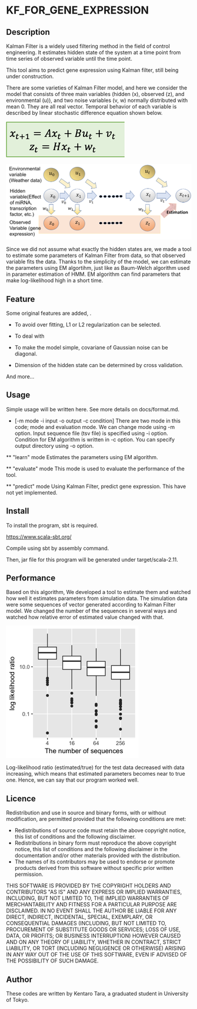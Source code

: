 KF_FOR_GENE_EXPRESSION
===


## Description

Kalman Filter is a widely used filtering method in the field of control engineering. It estimates hidden state of the system at a time point from time series of observed variable until the time point.

This tool aims to predict gene expression using Kalman filter, still being under construction.

There are some varieties of Kalman Filter model, and here we consider the model that consists of three main variables (hidden (x), observed (z), and environmental (u)), and two noise variables (v, w) normally distributed with mean 0. They are all real vector. Temporal behavior of each variable is described by linear stochastic difference equation shown below.

![equation for Kalman Filter](https://github.com/rnrnuraln/KF_FOR_GENE_EXPRESSION/blob/master/images/Screen%20Shot%202018-03-17%20at%2010.11.31.png)

![Explanation of Kalman Filter](https://github.com/rnrnuraln/KF_FOR_GENE_EXPRESSION/blob/master/images/kalman_picture.png)

Since we did not assume what exactly the hidden states are, we made a tool to estimate some parameters of Kalman Filter from data, so that observed variable fits the data. Thanks to the simplicity of the model, we can estimate the parameters using EM algortihm, just like as Baum-Welch algorithm used in parameter estimation of HMM. EM algorithm can find parameters that make log-likelihood high in a short time.

## Feature

Some original features are added, .

* To avoid over fitting, L1 or L2 regularization can be selected.

* To deal with 

* To make the model simple, covariane of Gaussian noise can be diagonal.

* Dimension of the hidden state can be determined by cross validation.

And more...


## Usage

Simple usage will be written here. See more details on docs/format.md.


* [-m mode -i input -o output -c condition]
 There are two mode in this code; mode and evaluation mode. We can change mode using -m option.
 Input sequence file (tsv file) is specified using -i option.
 Condition for EM algorithm is written in -c option.
 You can specify output directory using -o option.

** "learn" mode
 Estimates the parameters using EM algorithm.

** "evaluate" mode
 This mode is used to evaluate the performance of the tool.

** "predict" mode
 Using Kalman Filter, predict gene expression. This have not yet implemented.

## Install

To install the program, sbt is required.

https://www.scala-sbt.org/

Compile using sbt by assembly command.

Then, jar file for this program will be generated under target/scala-2.11.

## Performance

Based on this algorithm, We developed a tool to estimate them and watched how well it estimates parameters from simulation data. The simulation data were some sequences of vector generated according to Kalman Filter model. We changed the number of the sequences in several ways and watched how relative error of estimated value changed with that. 

![log likelihood ratio for simulation data](https://github.com/rnrnuraln/KF_FOR_GENE_EXPRESSION/blob/master/images/log_likelihood.png)

Log-likelihood ratio (estimated/true) for the test data decreased with data increasing, which means that estimated parameters becomes near to true one. Hence, we can say that our program worked well. 


## Licence


Redistribution and use in source and binary forms, with or without
modification, are permitted provided that the following conditions are met:
* Redistributions of source code must retain the above copyright notice, 
  this list of conditions and the following disclaimer.
* Redistributions in binary form must reproduce the above copyright notice, 
  this list of conditions and the following disclaimer in the documentation 
  and/or other materials provided with the distribution.
* The names of its contributors 
  may be used to endorse or promote products derived from this software 
  without specific prior written permission.

THIS SOFTWARE IS PROVIDED BY THE COPYRIGHT HOLDERS AND CONTRIBUTORS "AS IS" AND
ANY EXPRESS OR IMPLIED WARRANTIES, INCLUDING, BUT NOT LIMITED TO, THE IMPLIED
WARRANTIES OF MERCHANTABILITY AND FITNESS FOR A PARTICULAR PURPOSE ARE
DISCLAIMED. IN NO EVENT SHALL THE AUTHOR BE LIABLE FOR ANY
DIRECT, INDIRECT, INCIDENTAL, SPECIAL, EXEMPLARY, OR CONSEQUENTIAL DAMAGES
(INCLUDING, BUT NOT LIMITED TO, PROCUREMENT OF SUBSTITUTE GOODS OR SERVICES;
LOSS OF USE, DATA, OR PROFITS; OR BUSINESS INTERRUPTION) HOWEVER CAUSED AND
ON ANY THEORY OF LIABILITY, WHETHER IN CONTRACT, STRICT LIABILITY, OR TORT
(INCLUDING NEGLIGENCE OR OTHERWISE) ARISING IN ANY WAY OUT OF THE USE OF THIS
SOFTWARE, EVEN IF ADVISED OF THE POSSIBILITY OF SUCH DAMAGE.

## Author

These codes are written by Kentaro Tara, a graduated student in University of Tokyo.
